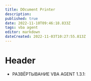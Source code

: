```yaml
---
title: DOcument Printer
description: 
published: true
date: 2022-11-10T09:46:18.833Z
tags: vba agent
editor: markdown
dateCreated: 2022-11-03T10:27:55.813Z
---
```


# Header
- РАЗВЁРТЫВАНИЕ VBA AGENT 1.3.1: